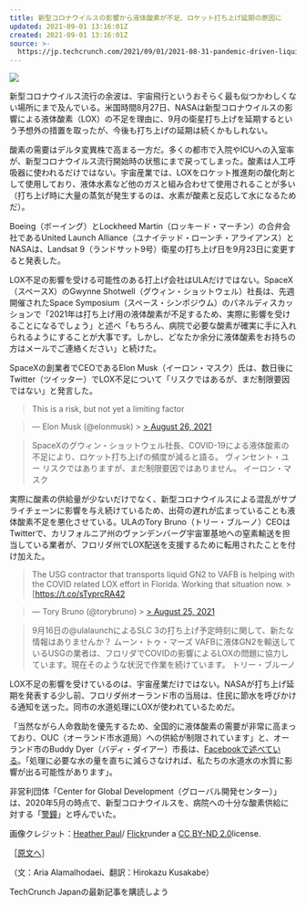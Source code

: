 ```yaml
---
title: 新型コロナウイルスの影響から液体酸素が不足、ロケット打ち上げ延期の原因に
updated: 2021-09-01 13:16:01Z
created: 2021-09-01 13:16:01Z
source: >-
  https://jp.techcrunch.com/2021/09/01/2021-08-31-pandemic-driven-liquid-oxygen-shortage-threatens-ula-spacex-launches/
---
```


![](https://jp.techcrunch.com/wp-content/uploads/2021/09/8155234285_599b28062a_o.jpg?w=738)

新型コロナウイルス流行の余波は、宇宙飛行というおそらく最も似つかわしくない場所にまで及んでいる。米国時間8月27日、NASAは新型コロナウイルスの影響による液体酸素（LOX）の不足を理由に、9月の衛星打ち上げを延期するという予想外の措置を取ったが、今後も打ち上げの延期は続くかもしれない。

酸素の需要はデルタ変異株で高まる一方だ。多くの都市で入院やICUへの入室率が、新型コロナウイルス流行開始時の状態にまで戻ってしまった。酸素は人工呼吸器に使われるだけではない。宇宙産業では、LOXをロケット推進剤の酸化剤として使用しており、液体水素など他のガスと組み合わせて使用されることが多い（打ち上げ時に大量の蒸気が発生するのは、水素が酸素と反応して水になるためだ）。

Boeing（ボーイング）とLockheed Martin（ロッキード・マーチン）の合弁会社であるUnited Launch Alliance（ユナイテッド・ローンチ・アライアンス）とNASAは、Landsat 9（ランドサット9号）衛星の打ち上げ日を9月23日に変更すると発表した。

LOX不足の影響を受ける可能性のある打上げ会社はULAだけではない。SpaceX（スペースX）のGwynne Shotwell（グウィン・ショットウェル）社長は、先週開催されたSpace Symposium（スペース・シンポジウム）のパネルディスカッションで「2021年は打ち上げ用の液体酸素が不足するため、実際に影響を受けることになるでしょう」と述べ「もちろん、病院で必要な酸素が確実に手に入れられるようにすることが大事です。しかし、どなたか余分に液体酸素をお持ちの方はメールでご連絡ください」と続けた。

SpaceXの創業者でCEOであるElon Musk（イーロン・マスク）氏は、数日後にTwitter（ツイッター）でLOX不足について「リスクではあるが、まだ制限要因ではない」と発言した。

> This is a risk, but not yet a limiting factor

> — Elon Musk (@elonmusk) > [> August 26, 2021](https://twitter.com/elonmusk/status/1430778850825355269?ref_src=twsrc%5Etfw)

> SpaceXのグウィン・ショットウェル社長、COVID-19による液体酸素の不足により、ロケット打ち上げの頻度が減ると語る。
> ヴィンセント・ユー
> リスクではありますが、まだ制限要因ではありません。
> イーロン・マスク

実際に酸素の供給量が少ないだけでなく、新型コロナウイルスによる混乱がサプライチェーンに影響を与え続けているため、出荷の遅れが広まっていることも液体酸素不足を悪化させている。ULAのTory Bruno（トリー・ブルーノ）CEOはTwitterで、カリフォルニア州のヴァンデンバーグ宇宙軍基地への窒素輸送を担当している業者が、フロリダ州でLOX配送を支援するために転用されたことを付け加えた。

> The USG contractor that transports liquid GN2 to VAFB is helping with the COVID related LOX effort in Florida. Working that situation now. > [https://t.co/sTyprcRA42

> — Tory Bruno (@torybruno) > [> August 25, 2021](https://twitter.com/torybruno/status/1430351697403023362?ref_src=twsrc%5Etfw)

> 9月16日の@ulalaunchによるSLC 3の打ち上げ予定時刻に関して、新たな情報はありませんか？
> ムーン・トゥ・マーズ
> VAFBに液体GN2を輸送しているUSGの業者は、フロリダでCOVIDの影響によるLOXの問題に協力しています。現在そのような状況で作業を続けています。
> トリー・ブルーノ

LOX不足の影響を受けているのは、宇宙産業だけではない。NASAが打ち上げ延期を発表する少し前、フロリダ州オーランド市の当局は、住民に節水を呼びかける通知を送った。同市の水道処理にLOXが使われているためだ。

「当然ながら人命救助を優先するため、全国的に液体酸素の需要が非常に高まっており、OUC（オーランド市水道局）への供給が制限されています」と、オーランド市のBuddy Dyer（バディ・ダイアー）市長は、[Facebookで述べている](https://www.facebook.com/orlandomayor/posts/10158645715844163)。「処理に必要な水の量を直ちに減らさなければ、私たちの水道水の水質に影響が出る可能性があります」。

非営利団体「Center for Global Development（グローバル開発センター）」は、2020年5月の時点で、新型コロナウイルスを、病院への十分な酸素供給に対する「[警鐘](https://www.cgdev.org/sites/default/files/Covid-19-and-Oxygen.pdf)」と呼んでいた。

画像クレジット：[Heather Paul](https://www.flickr.com/photos/warriorwoman531/8155234285/in/photolist-dqDH2F-2hzyoKB-ahWMr5-2iBnQYm-T1Neie-2j7SWBj-2g4FuUF-njL2MR-nD2GcK-njL3r9-6T9drW-BGpuZg-tGm2fR-xPMHK-LzaEzS-2i9w9ck-stAyD-2hvn15Z-2hvoiz6-2fVHNBH-PQT7iJ-2hvr5ws-2gjZs8n-s8t3Wt-21QXbYc-QoH48k-21gNzKG-2hvr4Uq-2maotJn-2g6bpTo-2khkq8R-2evoHhP-4rUMqF-2ictJV5-2hzYQqn-Vd5dBR-V5VDJy-foLKnY-2hvuNoG-ayMxud-2hogPNV-2hogNKN-YgNXfb-59SLQv-2jkJKvu-Yjm2Sn-YjmfkZ-2mfkwQA-2j8aA27-2gWhxiD)/ [Flickr](https://www.flickr.com/)under a [CC BY-ND 2.0](http://creativecommons.org/licenses/by-nd/2.0/)license.

［[原文へ](https://techcrunch.com/2021/08/31/pandemic-driven-liquid-oxygen-shortage-threatens-ula-spacex-launches/)］

（文：Aria Alamalhodaei、翻訳：Hirokazu Kusakabe）

 TechCrunch Japanの最新記事を購読しよう